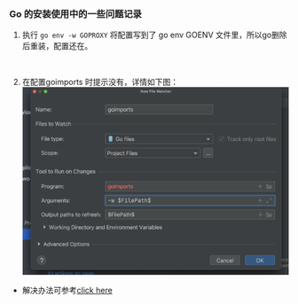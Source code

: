 ### Go 的安装使用中的一些问题记录

1. 执行 ``` go env -w GOPROXY ``` 将配置写到了 go env GOENV 文件里，所以go删除后重装，配置还在。  
<br>

2. 在配置goimports 时提示没有，详情如下图：
![alt 属性文本](./resource/1.1-0.jpeg)
* 解决办法可参考[click here](http://studygolang.com/articles/30933)